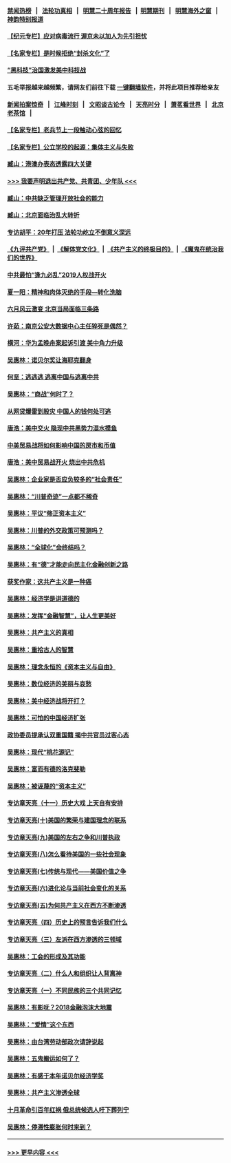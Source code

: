 #### [禁闻热榜](热点新闻.md?=0)  &nbsp;&nbsp;|&nbsp;&nbsp; [法轮功真相](https://github.com/gfw-breaker/truth/blob/master/README.md?=0) &nbsp;&nbsp;|&nbsp;&nbsp; [明慧二十周年报告](https://github.com/gfw-breaker/mh-reports/blob/master/README.md?=0) &nbsp;&nbsp;|&nbsp;&nbsp;[明慧期刊](https://github.com/gfw-breaker/mh-qikan) &nbsp;&nbsp;|&nbsp;&nbsp; [明慧海外之窗](https://github.com/gfw-breaker/mh-news/blob/master/README.md?=0) &nbsp;&nbsp;|&nbsp;&nbsp; [神韵特别报道](https://github.com/gfw-breaker/mh-news/blob/master/shenyun.md?=0)
#### [【纪元专栏】应对病毒流行 渥京未以加人为先引担忧](../pages/nsc423/n11875714.md?t=03080032) 
#### [【名家专栏】是时候拒绝“封杀文化”了](../pages/nsc423/n11814093.md?t=03080032) 
#### [“黑科技”治国激发美中科技战](../pages/nsc423/n11638056.md?t=03080032) 
#### 五毛举报越来越频繁，请网友们前往下载 [一键翻墙软件](https://github.com/gfw-breaker/ssr-accounts)，并将此项目推荐给亲友
#### [新闻拍案惊奇](https://github.com/gfw-breaker/banned-news/blob/master/pages/link4.md) &nbsp;&nbsp;|&nbsp;&nbsp; [江峰时刻](https://github.com/gfw-breaker/banned-news/blob/master/pages/link4.md) &nbsp;&nbsp;|&nbsp;&nbsp; [文昭谈古论今](https://github.com/gfw-breaker/banned-news/blob/master/pages/link4.md) &nbsp;&nbsp;|&nbsp;&nbsp; [天亮时分](https://github.com/gfw-breaker/banned-news/blob/master/pages/link4.md) &nbsp;&nbsp;|&nbsp;&nbsp; [萧茗看世界](https://github.com/gfw-breaker/banned-news/blob/master/pages/link4.md) &nbsp;&nbsp;|&nbsp;&nbsp; [北京老茶馆](https://github.com/gfw-breaker/banned-news/blob/master/pages/link4.md) &nbsp;&nbsp;|&nbsp;&nbsp; 
#### [【名家专栏】老兵节上一段触动心弦的回忆](../pages/nsc423/n11646016.md?t=03080032) 
#### [【名家专栏】公立学校的起源：集体主义与失败](../pages/nsc423/n11601833.md?t=03080032) 
#### [臧山：港澳办表态透露四大关键](../pages/nsc423/n11421628.md?t=03080032) 
#### [>>> 我要声明退出共产党、共青团、少年队 <<<](https://github.com/begood0513/goodnews/blob/master/quit/letter.md) 
#### [臧山：中共缺乏管理开放社会的能力](../pages/nsc423/n11407457.md?t=03080032) 
#### [臧山：北京面临治乱大转折](../pages/nsc423/n11406895.md?t=03080032) 
#### [专访胡平：20年打压 法轮功屹立不倒意义深远](../pages/nsc423/n11398800.md?t=03080032) 
#### [《九评共产党》](https://github.com/begood0513/9ping.md/blob/master/README.md) &nbsp;|&nbsp; [《解体党文化》](../../../../jtdwh.md/blob/master/README.md)  &nbsp;|&nbsp; [《共产主义的终极目的》](../../../../gczydzjmd.md/blob/master/README.md) &nbsp;|&nbsp; [《魔鬼在统治我们的世界》](../../../../mgztzwmdsj.md/blob/master/README.md) 
#### [中共最怕“逢九必乱”2019人权战开火](../pages/nsc423/n11385248.md?t=03080032) 
#### [夏一阳：精神和肉体灭绝的手段—转化洗脑](../pages/nsc423/n11368250.md?t=03080032) 
#### [六月风云激变 北京当局面临三条路](../pages/nsc423/n11313668.md?t=03080032) 
#### [许茹：南京公安大数据中心主任猝死是偶然？](../pages/nsc423/n11064744.md?t=03080032) 
#### [横河：华为孟晚舟案起诉引渡 美中角力升级](../pages/nsc423/n11027230.md?t=03080032) 
#### [吴惠林：诺贝尔奖让海耶克翻身](../pages/nsc423/n10890049.md?t=03080032) 
#### [何坚：逃逃逃 逃离中国与逃离中共](../pages/nsc423/n10592891.md?t=03080032) 
#### [吴惠林：“商战”何时了？](../pages/nsc423/n10573558.md?t=03080032) 
#### [从网贷爆雷到股灾 中国人的钱何处可逃](../pages/nsc423/n10572800.md?t=03080032) 
#### [唐浩：美中交火 隐现中共黑势力混水摸鱼](../pages/nsc423/n10544040.md?t=03080032) 
#### [中美贸易战将如何影响中国的房市和币值](../pages/nsc423/n10543697.md?t=03080032) 
#### [唐浩：美中贸易战开火 烧出中共危机](../pages/nsc423/n10540126.md?t=03080032) 
#### [吴惠林：企业家是否应负较多的“社会责任”](../pages/nsc423/n10535022.md?t=03080032) 
#### [吴惠林：“川普奇迹”一点都不稀奇](../pages/nsc423/n10512808.md?t=03080032) 
#### [吴惠林：平议“修正资本主义”](../pages/nsc423/n10495724.md?t=03080032) 
#### [吴惠林：川普的外交政策可预测吗？](../pages/nsc423/n10462387.md?t=03080032) 
#### [吴惠林：“全球化”会终结吗？](../pages/nsc423/n10452838.md?t=03080032) 
#### [吴惠林：有“德”才能走向民主化金融创新之路](../pages/nsc423/n10432292.md?t=03080032) 
#### [获奖作家：这共产主义是一种癌](../pages/nsc423/n10431541.md?t=03080032) 
#### [吴惠林：经济学是讲道德的](../pages/nsc423/n10398014.md?t=03080032) 
#### [吴惠林：发挥“金融智慧”，让人生更美好](../pages/nsc423/n10375019.md?t=03080032) 
#### [吴惠林：共产主义的真相](../pages/nsc423/n10351394.md?t=03080032) 
#### [吴惠林：重拾古人的智慧](../pages/nsc423/n10337691.md?t=03080032) 
#### [吴惠林：理念永恒的《资本主义与自由》](../pages/nsc423/n10316274.md?t=03080032) 
#### [吴惠林：数位经济的美丽与哀愁](../pages/nsc423/n10292946.md?t=03080032) 
#### [吴惠林：美中经济战将开打？](../pages/nsc423/n10258825.md?t=03080032) 
#### [吴惠林：可怕的中国经济扩张](../pages/nsc423/n10219147.md?t=03080032) 
#### [政协委员提承认双重国籍 揭中共官员过客心态](../pages/nsc423/n10208809.md?t=03080032) 
#### [吴惠林：现代“桃花源记”](../pages/nsc423/n10185234.md?t=03080032) 
#### [吴惠林：富而有德的洛克斐勒](../pages/nsc423/n10142264.md?t=03080032) 
#### [吴惠林：被诬蔑的“资本主义”](../pages/nsc423/n10124816.md?t=03080032) 
#### [专访章天亮（十一）历史大戏 上天自有安排](../pages/nsc423/n10094905.md?t=03080032) 
#### [专访章天亮(十)美国的繁荣与建国理念的联系](../pages/nsc423/n10094899.md?t=03080032) 
#### [专访章天亮(九)美国的左右之争和川普执政](../pages/nsc423/n10094889.md?t=03080032) 
#### [专访章天亮(八)怎么看待美国的一些社会现象](../pages/nsc423/n10094857.md?t=03080032) 
#### [专访章天亮(七)传统与现代——美国价值之争](../pages/nsc423/n10093140.md?t=03080032) 
#### [专访章天亮(六)进化论与当前社会变化的关系](../pages/nsc423/n10092036.md?t=03080032) 
#### [专访章天亮(五)为何共产主义在西方不断渗透](../pages/nsc423/n10083620.md?t=03080032) 
#### [专访章天亮（四）历史上的预言告诉我们什么](../pages/nsc423/n10083606.md?t=03080032) 
#### [专访章天亮（三）左派在西方渗透的三领域](../pages/nsc423/n10081115.md?t=03080032) 
#### [吴惠林：工会的形成及其功能](../pages/nsc423/n10080633.md?t=03080032) 
#### [专访章天亮（二）什么人和组织让人背离神](../pages/nsc423/n10076637.md?t=03080032) 
#### [专访章天亮（一）不同民族的三个共同记忆](../pages/nsc423/n10074188.md?t=03080032) 
#### [吴惠林：有影呒？2018金融泡沫大地震](../pages/nsc423/n10040534.md?t=03080032) 
#### [吴惠林：“爱情”这个东西](../pages/nsc423/n10019423.md?t=03080032) 
#### [吴惠林：由台湾劳动部政次请辞说起](../pages/nsc423/n9979679.md?t=03080032) 
#### [吴惠林：五鬼搬运如何了？](../pages/nsc423/n9925338.md?t=03080032) 
#### [吴惠林：有感于本年诺贝尔经济学奖](../pages/nsc423/n9871883.md?t=03080032) 
#### [吴惠林：共产主义渗透全球](../pages/nsc423/n9812748.md?t=03080032) 
#### [十月革命引百年红祸 俄总统候选人吁下葬列宁](../pages/nsc423/n9810182.md?t=03080032) 
#### [吴惠林：停滞性膨胀何时来到？](../pages/nsc423/n9764136.md?t=03080032) 

----
#### [ >>> 更早内容 <<< ](../indexes/nsc423-earlier.md)

